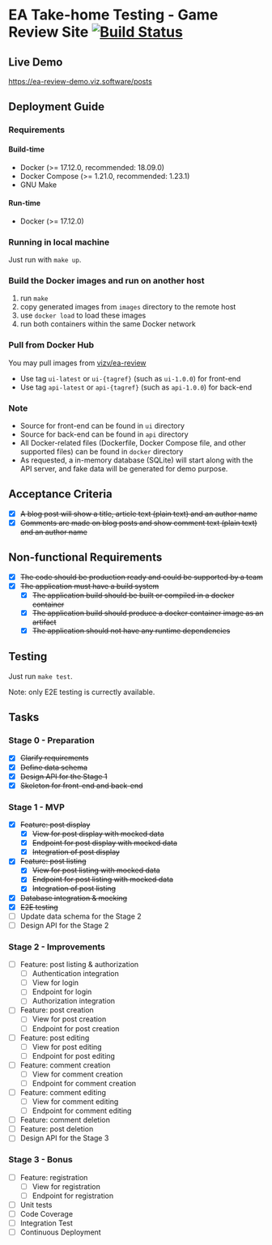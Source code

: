 # EA Take-home Testing - Game Review Site [![Build Status](https://travis-ci.com/vizv/ea-review.svg?branch=develop)](https://travis-ci.com/vizv/ea-review)

## Live Demo

https://ea-review-demo.viz.software/posts

## Deployment Guide

### Requirements

#### Build-time

- Docker (>= 17.12.0, recommended: 18.09.0)
- Docker Compose (>= 1.21.0, recommended: 1.23.1)
- GNU Make

#### Run-time

- Docker (>= 17.12.0)

### Running in local machine

Just run with `make up`.

### Build the Docker images and run on another host

1. run `make`
2. copy generated images from `images` directory to the remote host
3. use `docker load` to load these images
4. run both containers within the same Docker network

### Pull from Docker Hub

You may pull images from [vizv/ea-review](https://cloud.docker.com/repository/docker/vizv/ea-review)

* Use tag `ui-latest` or `ui-{tagref}` (such as `ui-1.0.0`) for front-end
* Use tag `api-latest` or `api-{tagref}` (such as `api-1.0.0`) for back-end

### Note

* Source for front-end can be found in `ui` directory
* Source for back-end can be found in `api` directory
* All Docker-related files (Dockerfile, Docker Compose file, and other supported files) can be found in `docker` directory
* As requested, a in-memory database (SQLite) will start along with the API server, and fake data will be generated for demo purpose.

## Acceptance Criteria

- [X] ~~A blog post will show a title, article text (plain text) and an author name~~
- [X] ~~Comments are made on blog posts and show comment text (plain text) and an author name~~

## Non-functional Requirements

- [X] ~~The code should be production ready and could be supported by a team~~
- [X] ~~The application must have a build system~~
  - [X] ~~The application build should be built or compiled in a docker container~~
  - [X] ~~The application build should produce a docker container image as an artifact~~
  - [X] ~~The application should not have any runtime dependencies~~

## Testing

Just run `make test`.

Note: only E2E testing is currectly available.

## Tasks

### Stage 0 - Preparation

- [X] ~~Clarify requirements~~
- [X] ~~Define data schema~~
- [X] ~~Design API for the Stage 1~~
- [X] ~~Skeleton for front-end and back-end~~

### Stage 1 - MVP

- [X] ~~Feature: post display~~
  - [X] ~~View for post display with mocked data~~
  - [X] ~~Endpoint for post display with mocked data~~
  - [X] ~~Integration of post display~~
- [X] ~~Feature: post listing~~
  - [X] ~~View for post listing with mocked data~~
  - [X] ~~Endpoint for post listing with mocked data~~
  - [X] ~~Integration of post listing~~
- [X] ~~Database integration & mocking~~
- [X] ~~E2E testing~~
- [ ] Update data schema for the Stage 2
- [ ] Design API for the Stage 2

### Stage 2 - Improvements

- [ ] Feature: post listing & authorization
  - [ ] Authentication integration
  - [ ] View for login
  - [ ] Endpoint for login
  - [ ] Authorization integration
- [ ] Feature: post creation
  - [ ] View for post creation
  - [ ] Endpoint for post creation
- [ ] Feature: post editing
  - [ ] View for post editing
  - [ ] Endpoint for post editing
- [ ] Feature: comment creation
  - [ ] View for comment creation
  - [ ] Endpoint for comment creation
- [ ] Feature: comment editing
  - [ ] View for comment editing
  - [ ] Endpoint for comment editing
- [ ] Feature: comment deletion
- [ ] Feature: post deletion
- [ ] Design API for the Stage 3

### Stage 3 - Bonus

- [ ] Feature: registration
  - [ ] View for registration
  - [ ] Endpoint for registration
- [ ] Unit tests
- [ ] Code Coverage
- [ ] Integration Test
- [ ] Continuous Deployment
